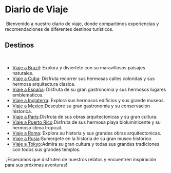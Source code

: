 # Diario de Viaje
​
Bienvenido a nuestro diario de viaje, donde compartimos experiencias y recomendaciones de diferentes destinos turísticos.
​
## Destinos
​
- [Viaje a Brazil](entradas/brazil.md): Explora y diviertete con su maravillosos paisajes naturales.
- [Viaje a Cuba](entradas/cuba.md): Disfruta recorrer sus hermosas calles coloridas y sus hermosa arquitectura clasica.
- [Viaje a España](entradas/españa.md): Disfruta de su gran gastronomia y sus hermosos lugares emblematicos.
- [Viaje a Inglaterra](entradas/inglaterra.md): Explora sus hermosos edificios y sus grande museos.
- [Viaje a Mexico](entradas/mexico.md):Descubre su gran gastronomia y su conservacion historica.
- [Viaje a Paris](entradas/paris.md):Disfruta de sus obras arquitectonicas y su gran cultura.
- [Viaje a Puerto Rico](entradas/puertorico.md):Disfruta de sus hermosa playa bioluminicente y su hermoso clima tropical.
- [Viaje a Roma](entradas/roma.md): Explora su historia y sus grandes obras arquitectonicas.
- [Viaje a Rusia](entradas/rusia.md):Sumergete en la historia de su gran museo historico.
- [Viaje a Tokyo](entradas/tokyo.md):Admira su gran cultura y todas sus grandes tradiciones con todos sus grandes templos.

​
¡Esperamos que disfruten de nuestros relatos y encuentren inspiración para sus próximas aventuras!
